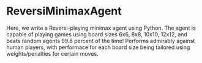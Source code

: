 # ReversiMinimaxAgent
Here, we write a Reversi-playing minimax agent using Python. The agent is capable of playing games using board sizes 6x6, 8x8, 10x10, 12x12, and beats random agents 99.8 percent of the time! Performs admirably against human players, with performace for each board size being tailored using weights/penalties for certain moves. 
